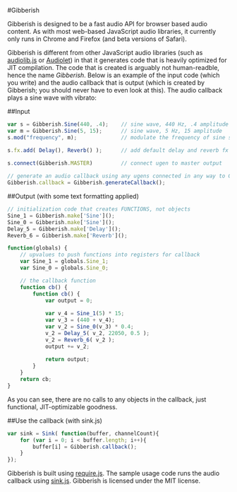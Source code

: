 #Gibberish

Gibberish is designed to be a fast audio API for browser based audio content. As with most web-based JavaScript audio libraries, it currently only runs in Chrome and Firefox (and beta versions of Safari).

Gibberish is different from other JavaScript audio libraries (such as [audiolib.js][audiolib] or [Audiolet][audiolet]) in that it generates code that is heavily optimized for JIT compilation. The code that is created is arguably not human-readble, hence the name _Gibberish_. Below is an example of the input code (which you write) and the audio callback that is output (which is created by Gibberish; you should never have to even look at this). The audio callback plays a sine wave with vibrato:

##Input
```javascript
var s = Gibberish.Sine(440, .4); 	// sine wave, 440 Hz, .4 amplitude
var m = Gibberish.Sine(5, 15);		// sine wave, 5 Hz, 15 amplitude
s.mod("frequency", m);				// modulate the frequency of sine s with the output of m

s.fx.add( Delay(), Reverb() );      // add default delay and reverb fx
		
s.connect(Gibberish.MASTER)			// connect ugen to master output

// generate an audio callback using any ugens connected in any way to Gibberish.MASTER
Gibberish.callback = Gibberish.generateCallback();
```

##Output (with some text formatting applied)
```javascript
// initialization code that creates FUNCTIONS, not objects
Sine_1 = Gibberish.make['Sine']();
Sine_0 = Gibberish.make['Sine']();
Delay_5 = Gibberish.make['Delay']();
Reverb_6 = Gibberish.make['Reverb']();

function(globals) {
	// upvalues to push functions into registers for callback
    var Sine_1 = globals.Sine_1;
    var Sine_0 = globals.Sine_0;

	// the callback function
    function cb() {
        function cb() {
            var output = 0;
            
            var v_4 = Sine_1(5) * 15;
            var v_3 = (440 + v_4);
            var v_2 = Sine_0(v_3) * 0.4;
            v_2 = Delay_5( v_2, 22050, 0.5 );
            v_2 = Reverb_6( v_2 );
            output += v_2;
            
            return output;
        }
    }
    return cb;
}
```

As you can see, there are no calls to any objects in the callback, just functional, JIT-optimizable goodness.

##Use the callback (with sink.js)
```javascript
var sink = Sink( function(buffer, channelCount){
    for (var i = 0; i < buffer.length; i++){
		buffer[i] = Gibberish.callback();
    }
});
```

Gibberish is built using [require.js][require]. The sample usage code runs the audio callback using [sink.js][sink]. Gibberish is licensed under the MIT license.

[audiolib]:https://github.com/jussi-kalliokoski/audiolib.js/
[audiolet]:https://github.com/oampo/Audiolet
[require]:http://requirejs.org/
[sink]:https://github.com/jussi-kalliokoski/sink.js/